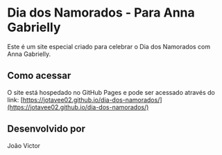 # Dia dos Namorados - Para Anna Gabrielly

Este é um site especial criado para celebrar o Dia dos Namorados com Anna Gabrielly.

## Como acessar

O site está hospedado no GitHub Pages e pode ser acessado através do link: [https://jotavee02.github.io/dia-dos-namorados/](https://jotavee02.github.io/dia-dos-namorados/)

## Desenvolvido por

João Victor
